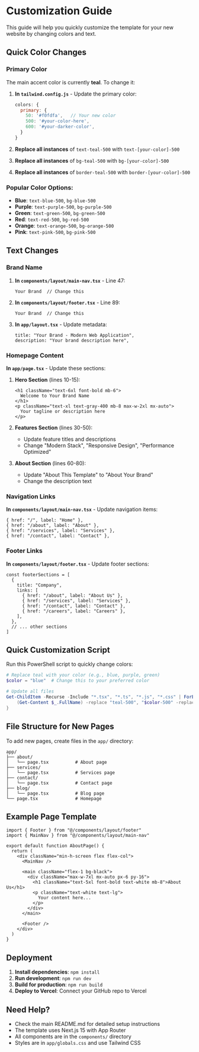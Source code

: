 # Customization Guide

This guide will help you quickly customize the template for your new website by changing colors and text.

## Quick Color Changes

### Primary Color
The main accent color is currently **teal**. To change it:

1. **In `tailwind.config.js`** - Update the primary color:
   ```js
   colors: {
     primary: {
       50: '#f0fdfa',   // Your new color
       500: '#your-color-here',
       600: '#your-darker-color',
     }
   }
   ```

2. **Replace all instances** of `text-teal-500` with `text-[your-color]-500`
3. **Replace all instances** of `bg-teal-500` with `bg-[your-color]-500`
4. **Replace all instances** of `border-teal-500` with `border-[your-color]-500`

### Popular Color Options:
- **Blue**: `text-blue-500`, `bg-blue-500`
- **Purple**: `text-purple-500`, `bg-purple-500`
- **Green**: `text-green-500`, `bg-green-500`
- **Red**: `text-red-500`, `bg-red-500`
- **Orange**: `text-orange-500`, `bg-orange-500`
- **Pink**: `text-pink-500`, `bg-pink-500`

## Text Changes

### Brand Name
1. **In `components/layout/main-nav.tsx`** - Line 47:
   ```tsx
   Your Brand  // Change this
   ```

2. **In `components/layout/footer.tsx`** - Line 89:
   ```tsx
   Your Brand  // Change this
   ```

3. **In `app/layout.tsx`** - Update metadata:
   ```tsx
   title: "Your Brand - Modern Web Application",
   description: "Your brand description here",
   ```

### Homepage Content
**In `app/page.tsx`** - Update these sections:

1. **Hero Section** (lines 10-15):
   ```tsx
   <h1 className="text-6xl font-bold mb-6">
     Welcome to Your Brand Name
   </h1>
   <p className="text-xl text-gray-400 mb-8 max-w-2xl mx-auto">
     Your tagline or description here
   </p>
   ```

2. **Features Section** (lines 30-50):
   - Update feature titles and descriptions
   - Change "Modern Stack", "Responsive Design", "Performance Optimized"

3. **About Section** (lines 60-80):
   - Update "About This Template" to "About Your Brand"
   - Change the description text

### Navigation Links
**In `components/layout/main-nav.tsx`** - Update navigation items:
```tsx
{ href: "/", label: "Home" },
{ href: "/about", label: "About" },
{ href: "/services", label: "Services" },
{ href: "/contact", label: "Contact" },
```

### Footer Links
**In `components/layout/footer.tsx`** - Update footer sections:
```tsx
const footerSections = [
  {
    title: "Company",
    links: [
      { href: "/about", label: "About Us" },
      { href: "/services", label: "Services" },
      { href: "/contact", label: "Contact" },
      { href: "/careers", label: "Careers" },
    ],
  },
  // ... other sections
]
```

## Quick Customization Script

Run this PowerShell script to quickly change colors:

```powershell
# Replace teal with your color (e.g., blue, purple, green)
$color = "blue"  # Change this to your preferred color

# Update all files
Get-ChildItem -Recurse -Include "*.tsx", "*.ts", "*.js", "*.css" | ForEach-Object {
    (Get-Content $_.FullName) -replace "teal-500", "$color-500" -replace "teal-600", "$color-600" | Set-Content $_.FullName
}
```

## File Structure for New Pages

To add new pages, create files in the `app/` directory:

```
app/
├── about/
│   └── page.tsx          # About page
├── services/
│   └── page.tsx          # Services page
├── contact/
│   └── page.tsx          # Contact page
├── blog/
│   └── page.tsx          # Blog page
└── page.tsx              # Homepage
```

## Example Page Template

```tsx
import { Footer } from "@/components/layout/footer"
import { MainNav } from "@/components/layout/main-nav"

export default function AboutPage() {
  return (
    <div className="min-h-screen flex flex-col">
      <MainNav />
      
      <main className="flex-1 bg-black">
        <div className="max-w-7xl mx-auto px-6 py-16">
          <h1 className="text-5xl font-bold text-white mb-8">About Us</h1>
          <p className="text-white text-lg">
            Your content here...
          </p>
        </div>
      </main>
      
      <Footer />
    </div>
  )
}
```

## Deployment

1. **Install dependencies**: `npm install`
2. **Run development**: `npm run dev`
3. **Build for production**: `npm run build`
4. **Deploy to Vercel**: Connect your GitHub repo to Vercel

## Need Help?

- Check the main README.md for detailed setup instructions
- The template uses Next.js 15 with App Router
- All components are in the `components/` directory
- Styles are in `app/globals.css` and use Tailwind CSS 